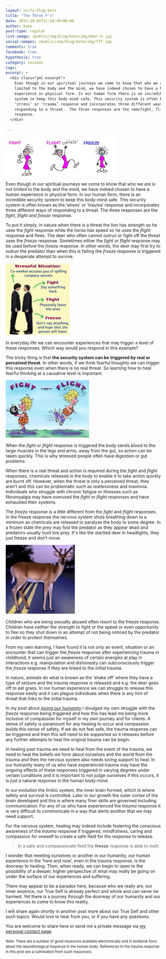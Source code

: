 ```yaml
---
layout: unify-blog-post
title: "The Three F's"
date: 2015-10-05T21:28:49+08:00
author: kate
post-type: regular
list-image: /public/img/blog/kate/img/deer-b.jpg
social-images: /public/img/blog/kate/img/fff.jpg
comments: true
facebook: true
hypothesis: true
category: lessons
tags:
excerpt: >
  <div class="yml-excerpt">
    Even though in our spiritual journeys we come to know that who we are is not
    limited to the body and the mind, we have indeed chosen to have a human
    experience in physical form. In our human form there is an incredible security
    system to keep this body mind safe. This security system is often known as the
    ‘stress’ or ‘trauma’ response and incorporates three different ways of
    responding to a threat.  The three responses are the <em>fight, flight and freeze</em>
    response.
  </div>

---
```


![](/public/img/blog/kate/img/fff.jpg)

Even though in our spiritual journeys we come to know that who we are is not
limited to the body and the mind, we have indeed chosen to have a human
experience in physical form. In our human form, there is an incredible security
system to keep this body-mind safe. This security system is often known as the
‘stress’ or ‘trauma’ response and incorporates three different ways of
responding to a threat.  The three responses are the *fight, flight and freeze*
response.

To put it simply, in nature when there is a threat the lion has strength so he
uses the *fight* response while the horse has speed so he uses the *flight*
response and flees. The deer who often cannot outrun or fight off the threat
uses the *freeze* response. Sometimes either the *fight* or *flight* response may be
used before the *freeze* response. In other words, the deer may first try to
outrun the predator than when this is failing the *freeze* response is triggered
in a desperate attempt to survive. 

<img class="img-responsive rounded pull-right blog-img-right"
src="/public/img/blog/kate/img/example.jpg">

In everyday life we can encounter experiences that may trigger a level of these
responses. Which way would you respond in this example?

The tricky thing is that **the security system can be triggered by real or
perceived threat**. In other words, if we think fearful thoughts we can trigger
this response even when there is no real threat. So learning how to heal
fearful thinking at a causative level is important.

<img class="img-responsive rounded pull-left blog-img-left"
src="/public/img/blog/kate/img/fightflight.jpg">

When the *fight* or *flight* response is triggered the body sends blood to the
large muscles in the legs and arms, away from the gut, so action can be taken
quickly. This is why stressed people often have digestion or gut problems.

When there is a real threat and action is required during the *fight* and *flight*
responses, chemicals released in the body to enable it to take action quickly
are burnt off. However, when the threat is only a perceived threat, they
aren’t and this can be problematic such as restlessness and insomnia.
Individuals who struggle with chronic fatigue or illnesses such as
fibromyalgia may have overused the *fight* or *flight* responses and have
exhausted their systems.

The *freeze* response is a little different from the *fight* and *flight* responses.
In the freeze response the nervous system shuts breathing down to a minimum as
chemicals are released to paralyse the body to some degree. In a frozen state
the prey may fool the predator as they appear dead and predators usually hunt
live prey. It's like the startled deer in headlights, they just freeze and don’t
move. 

<img class="img-responsive rounded pull-right blog-img-right"
src="/public/img/blog/kate/img/deer.jpg">

Children who are being sexually abused often resort to the freeze response.
Children have neither the strength to fight or the speed or even opportunity to
flee so they shut down in an attempt of not being noticed by the predator in
order to protect themselves. 

From my own learning, I have found it is not only an event, situation or
an encounter that can trigger the *freeze* response after experiencing trauma in
childhood, it seems just an awareness of certain energies at play in
interactions e.g. manipulation and dishonesty can subconsciously trigger the
*freeze* response if they are linked to the initial trauma. 

In nature, animals do what is known as the ‘shake off’ where they have a type of
seizure and the trauma response is released and e.g. the deer goes off to eat
grass. In our human experience we can struggle to release this response easily
and it can plague individuals when there is any hint of threat that links to
the initial trauma.

In my post about [*loving our humanity*](/lessons/2015/09/15/loving-my-humanity.html "loving our humanity") 
I divulged my own struggle with the
*freeze* response being triggered and how this has lead me being more inclusive
of compassion for myself  in my own journey and for clients. A sense of safety
is paramount for any healing to occur and compassion builds this sense of
safety. If we do not feel safe, the trauma response can be triggered and then
this will need to be supported so it releases before any further attempts to
heal the original trauma can be begin.

In healing past trauma we need to heal from the event of the trauma, we need to
heal the beliefs we form about ourselves and the world from the trauma and then
the nervous system also needs loving support to heal. In our humanity many of
us who have experienced trauma may have the ongoing effects of these responses
triggered in varying degrees under certain conditions and it is important to
not judge ourselves if this occurs, it is just a natural response in the human
body-mind. 

In our evolution the limbic system, the inner brain formed, which is where
safety and survival is controlled. Later in our growth the outer cortex of
the brain developed and this is where many finer skills are governed including
communication. For any of us who have experienced the *trauma* response it is
very difficult to communicate in a way that alerts another that we may need
support.

For the nervous system, healing may indeed include fostering the conscious
awareness of the *trauma* response if triggered, mindfulness, caring and
compassion for oneself to create a safe field for the response to release. 

> In a safe and compassionate field the **freeze** response is able to melt.

I wonder that meeting ourselves or another in our humanity, our human
experience in the ’here and now’, even in the trauma response, is the doorway to
healing. Then, when ready, we can begin to open to the possibility of a deeper,
higher perspective of what may really be going on under the surface of our
experiences and suffering.

There may appear to be a paradox here, because who we really are, our inner
essence, our True Self is already perfect and whole and can never be harmed.
Yet there is a journey through the doorway of our humanity and our experiences
to come to know this reality. 

I will share again shortly in another post more about our True Self and other
such topics. Would love to hear from you, or if you have any questions. 

You are welcome to share here or send me a private message via 
[my personal contact page](/profile/kate/index.html?id=contact).

<small>
  Note: There are a number of good resources available electronically and in 
  textbook form about the neurobiological response in the human body. References to
  the trauma response in this post are a culmination from such resources).
</small>

